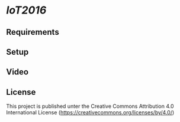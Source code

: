 <h1><i> IoT2016 </i></h1>

<h2>Requirements </h2>

<h2>Setup </h2>


<h2>Video  </h2>











<h2>License </h2>

This project is published unter the Creative Commons Attribution 4.0 International License (https://creativecommons.org/licenses/by/4.0/)
